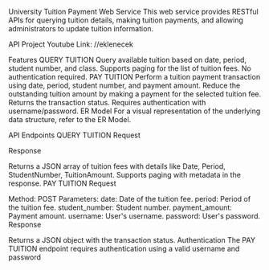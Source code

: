 University Tuition Payment Web Service
This web service provides RESTful APIs for querying tuition details, making tuition payments, and allowing administrators to update tuition information.

API Project Youtube Link:
//eklenecek

Features
QUERY TUITION
Query available tuition based on date, period, student number, and class.
Supports paging for the list of tuition fees.
No authentication required.
PAY TUITION
Perform a tuition payment transaction using date, period, student number, and payment amount.
Reduce the outstanding tuition amount by making a payment for the selected tuition fee.
Returns the transaction status.
Requires authentication with username/password.
ER Model
For a visual representation of the underlying data structure, refer to the ER Model.

API Endpoints
QUERY TUITION
Request

Response

Returns a JSON array of tuition fees with details like Date, Period, StudentNumber, TuitionAmount.
Supports paging with metadata in the response.
PAY TUITION
Request

Method: POST
Parameters:
date: Date of the tuition fee.
period: Period of the tuition fee.
student_number: Student number.
payment_amount: Payment amount.
username: User's username.
password: User's password.
Response

Returns a JSON object with the transaction status.
Authentication
The PAY TUITION endpoint requires authentication using a valid username and password
